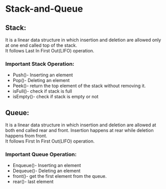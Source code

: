 # Stack-and-Queue

## Stack: 
It is a linear data structure in which insertion and deletion are allowed only at one end called top of the stack.  
It follows Last In First Out(LIFO) operation.

### Important Stack Operation:

- Push()- Inserting an element
- Pop()- Deleting an element
- Peek()- return the top element of the stack without removing it.
- isFull()- check if stack is full
- isEmpty()- check if stack is empty or not


## Queue: 
It is a linear data structure in which insertion and deletion are allowed at both end called rear and front.
Insertion happens at rear while deletion happens from front.   
It follows First In First Out(LIFO) operation.

### Important Queue Operation:

- Enqueue()- Inserting an element
- Dequeue()- Deleting an element
- front()- get the first element from the queue.
- rear()- last element



